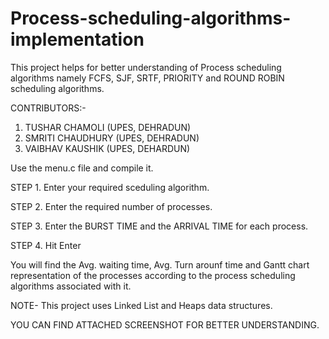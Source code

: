 # Process-scheduling-algorithms-implementation

This project helps for better understanding of Process scheduling algorithms namely FCFS, SJF, SRTF, PRIORITY and ROUND ROBIN scheduling algorithms.

CONTRIBUTORS:-

 1. TUSHAR CHAMOLI (UPES, DEHRADUN)
 2. SMRITI CHAUDHURY (UPES, DEHRADUN)
 3. VAIBHAV KAUSHIK (UPES, DEHARDUN)

Use the menu.c file and compile it.

STEP 1. Enter your required sceduling algorithm.

STEP 2. Enter the required number of processes.

STEP 3. Enter the BURST TIME and the ARRIVAL TIME for each process.

STEP 4. Hit Enter

You will find the Avg. waiting time, Avg. Turn arounf time and Gantt chart representation of the processes according to the process scheduling algorithms associated with it. 

NOTE- This project uses Linked List and Heaps data structures.

YOU CAN FIND ATTACHED SCREENSHOT FOR BETTER UNDERSTANDING.



